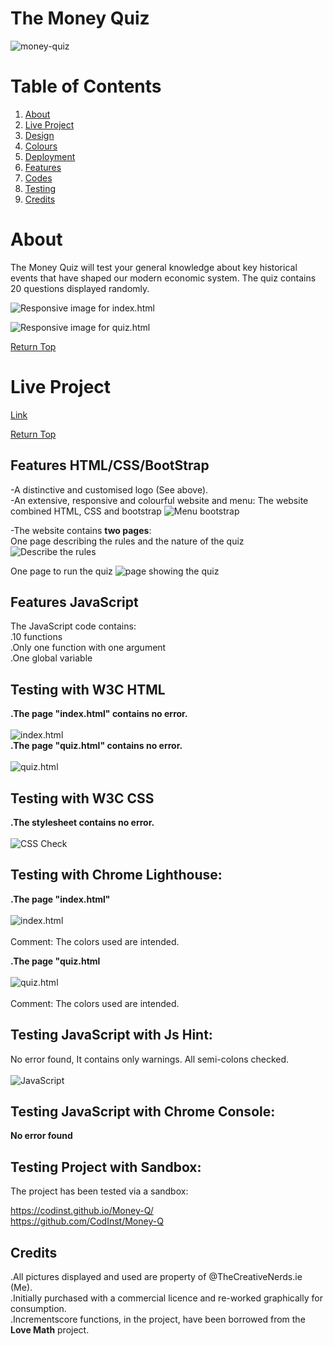 # The Money Quiz

![money-quiz](https://github.com/user-attachments/assets/05e17631-df46-4101-b1e5-63fe83e964fe)

# Table of Contents

1. <a name="about"/>[About](#about)</a>
2. <a name="live"/>[Live Project](#live-project)</a>
3. <a name="design"/>[Design](#design)</a>
4. <a name="colours"/>[Colours](#colours)</a>
5. <a name="deployment"/>[Deployment](#deployment)</a>
6. <a name="features"/>[Features](#features)</a>
7. <a name="codes"/>[Codes](#codes)</a>
8. <a name="testing"/>[Testing](#testing)</a>
9. <a name="credits"/>[Credits](#credits)</a>

# About

The Money Quiz will test your general knowledge about key historical events that have shaped our modern economic system.
The quiz contains 20 questions displayed randomly.

![Responsive image for index.html](https://github.com/user-attachments/assets/ceae7110-ca24-4830-8b01-daaba7eaf255)

![Responsive image for quiz.html](https://github.com/user-attachments/assets/376c51f1-79e2-4b43-b1b9-c26d9ee3dead)

<a name="table" align="right">[Return Top](#table-of-contents)</a>

# Live Project

[Link](https://codinst.github.io/Money-Quiz/)

<a name="table" align="right">[Return Top](#table-of-contents)</a>

## Features HTML/CSS/BootStrap

-A distinctive and customised logo (See above).<br>
-An extensive, responsive and colourful website and menu: The website combined HTML, CSS and bootstrap
![Menu bootstrap](https://github.com/user-attachments/assets/4c9701b7-154a-42ab-b84c-4c954aa5cf39)

-The website contains <strong>two pages</strong>:<br>
One page describing the rules and the nature of the quiz
![Describe the rules](https://github.com/user-attachments/assets/44c04d94-567a-41a5-bd41-9c62226901d1)

One page to run the quiz
![page showing the quiz](https://github.com/user-attachments/assets/f31e3926-3cf5-4d21-9226-37e1c995942b)

## Features JavaScript

The JavaScript code contains:<br>
.10 functions<br>
.Only one function with one argument<br>
.One global variable<br>

## Testing with W3C HTML

<strong>.The page "index.html" contains no error.</strong><br><br>
![index.html](https://github.com/user-attachments/assets/0f131ba6-51d4-4273-8f6a-5f88c36db867)
<br>
<strong>.The page "quiz.html" contains no error.</strong><br><br>
![quiz.html](https://github.com/user-attachments/assets/8251afb8-0900-4224-92e5-70b953a16a00)

## Testing with W3C CSS

<strong>.The stylesheet contains no error.</strong><br><br>
![CSS Check](https://github.com/user-attachments/assets/e0d2c4f7-769e-42a8-aeb5-1140cc9ed7ea)

## Testing with Chrome Lighthouse:

<strong>.The page "index.html"</strong><br><br>
![index.html](https://github.com/user-attachments/assets/f42e5f00-7c12-4dc6-bbc9-87914bee7f6c)<br><br>
Comment: The colors used are intended.

<strong>.The page "quiz.html</strong><br><br>
![quiz.html](https://github.com/user-attachments/assets/073666a8-ba64-4339-9e61-f59dd829b65a)<br><br>
Comment: The colors used are intended.

## Testing JavaScript with Js Hint:

No error found, It contains only warnings.
All semi-colons checked.<br><br>
![JavaScript](https://github.com/user-attachments/assets/e555dd78-75c6-4ccc-ba07-96ccd754eaf2)

## Testing JavaScript with Chrome Console:

<strong>No error found</strong>

## Testing Project with Sandbox:
The project has been tested via a sandbox:

https://codinst.github.io/Money-Q/<br>
https://github.com/CodInst/Money-Q

## Credits

.All pictures displayed and used are property of @TheCreativeNerds.ie (Me).<br>
.Initially purchased with a commercial licence and re-worked graphically for consumption.<br>
.Incrementscore functions, in the project, have been borrowed from the <strong>Love Math</strong> project.<br>
